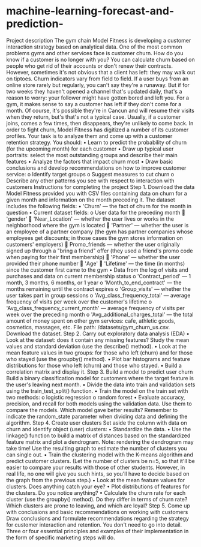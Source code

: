 # machine-learning-forecast-and-prediction-
Project description
The gym chain Model Fitness is developing a customer interaction strategy based on analytical data.
One of the most common problems gyms and other services face is customer churn. How do you know if a customer is no longer with you? You can calculate churn based on people who get rid of their accounts or don't renew their contracts. However, sometimes it's not obvious that a client has left: they may walk out on tiptoes.
Churn indicators vary from field to field. If a user buys from an online store rarely but regularly, you can't say they're a runaway. But if for two weeks they haven't opened a channel that's updated daily, that's a reason to worry: your follower might have gotten bored and left you.
For a gym, it makes sense to say a customer has left if they don't come for a month. Of course, it's possible they're in Cancun and will resume their visits when they return, but's that's not a typical case. Usually, if a customer joins, comes a few times, then disappears, they're unlikely to come back.
In order to fight churn, Model Fitness has digitized a number of its customer profiles. Your task is to analyze them and come up with a customer retention strategy.
You should:
•	Learn to predict the probability of churn (for the upcoming month) for each customer
•	Draw up typical user portraits: select the most outstanding groups and describe their main features
•	Analyze the factors that impact churn most
•	Draw basic conclusions and develop recommendations on how to improve customer service:
o	Identify target groups
o	Suggest measures to cut churn
o	Describe any other patterns you see with respect to interaction with customers
Instructions for completing the project
Step 1. Download the data
Model Fitness provided you with CSV files containing data on churn for a given month and information on the month preceding it. The dataset includes the following fields:
•	'Churn' — the fact of churn for the month in question
•	Current dataset fields:
o	User data for the preceding month
	'gender'
	'Near_Location' — whether the user lives or works in the neighborhood where the gym is located
	'Partner' — whether the user is an employee of a partner company (the gym has partner companies whose employees get discounts; in those cases the gym stores information on customers' employers)
	Promo_friends — whether the user originally signed up through a "bring a friend" offer (they used a friend's promo code when paying for their first membership)
	'Phone' — whether the user provided their phone number
	'Age'
	'Lifetime' — the time (in months) since the customer first came to the gym
•	Data from the log of visits and purchases and data on current membership status
o	'Contract_period' — 1 month, 3 months, 6 months, or 1 year
o	'Month_to_end_contract' — the months remaining until the contract expires
o	'Group_visits' — whether the user takes part in group sessions
o	'Avg_class_frequency_total' — average frequency of visits per week over the customer's lifetime
o	'Avg_class_frequency_current_month' — average frequency of visits per week over the preceding month
o	'Avg_additional_charges_total' — the total amount of money spent on other gym services: cafe, athletic goods, cosmetics, massages, etc.
File path: /datasets/gym_churn_us.csv. Download the dataset.
Step 2. Carry out exploratory data analysis (EDA)
•	Look at the dataset: does it contain any missing features? Study the mean values and standard deviation (use the describe() method).
•	Look at the mean feature values in two groups: for those who left (churn) and for those who stayed (use the groupby() method).
•	Plot bar histograms and feature distributions for those who left (churn) and those who stayed.
•	Build a correlation matrix and display it.
Step 3. Build a model to predict user churn
Build a binary classification model for customers where the target feature is the user's leaving next month.
•	Divide the data into train and validation sets using the train_test_split() function.
•	Train the model on the train set with two methods:
o	logistic regression
o	random forest
•	Evaluate accuracy, precision, and recall for both models using the validation data. Use them to compare the models. Which model gave better results?
Remember to indicate the random_state parameter when dividing data and defining the algorithm.
Step 4. Create user clusters
Set aside the column with data on churn and identify object (user) clusters:
•	Standardize the data.
•	Use the linkage() function to build a matrix of distances based on the standardized feature matrix and plot a dendrogram. Note: rendering the dendrogram may take time! Use the resulting graph to estimate the number of clusters you can single out.
•	Train the clustering model with the K-means algorithm and predict customer clusters. (Let the number of clusters be n=5, so that it'll be easier to compare your results with those of other students. However, in real life, no one will give you such hints, so you'll have to decide based on the graph from the previous step.)
•	Look at the mean feature values for clusters. Does anything catch your eye?
•	Plot distributions of features for the clusters. Do you notice anything?
•	Calculate the churn rate for each cluster (use the groupby() method). Do they differ in terms of churn rate? Which clusters are prone to leaving, and which are loyal?
Step 5. Come up with conclusions and basic recommendations on working with customers
Draw conclusions and formulate recommendations regarding the strategy for customer interaction and retention.
You don't need to go into detail. Three or four essential principles and examples of their implementation in the form of specific marketing steps will do.


